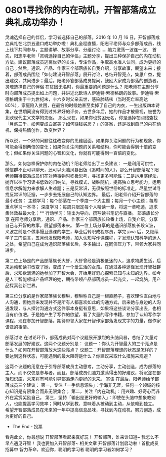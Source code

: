 # 0801寻找你的内在动机，开智部落成立典礼成功举办！


灵魂选择自己的伴侣，学习者选择自己的部落。2016 年 10 月 16 日，开智部落成立典礼在北京五道口成功举办啦！典礼全程直播，阳志平老师与众多部落成员，线上线下共同参与，主题讲解、故事分享、分组讨论……脑力激荡一波连一波。
首先，阳志平老师「灵魂选择自己的伴侣」主题分享，提出三种保护自己的内在动机方法。建议部落成员逃离世界的关注，专注作品，争取高水准人认同，成为更好的自己；然后，通识、产品、作家三个部落族长自我介绍，分享故事，展望未来；接着，部落成员围绕「如何建设开智部落」展开讨论，总结开智亮点，集思广益，提出建议，共同进步；最后，阳老师答部落成员提问，鼓励大家成为部落的创造者。
灵魂选择自己的伴侣
在贫困无名时，你最重要的问题是什么？
阳老师在主题分享时向部落成员提出如上问题，并讲述北欧诗人伊迪特·索德格朗的故事。伊迪特·索德格朗生于十九世纪末，十六岁时父亲去世，感染肺结核（当时死亡率高达80%），家庭陷入贫困，在最穷的时候她甚至卖掉了自己的内衣，一生出版四本诗集，在世期间没有得到过外界好的评价，去世多年后，她的作品才被重视，被誉为北欧现代主义文学的先驱。
那么现在，如果你也贫困无名，你是选择在网络查找「月薪三千，如何变成白富美？如何赚钱买房？」的答案，还是找到自己的内在动机，保持热情创作，改变世界？


所以说，一个好的问题往往改变你的思维层面，如果你关注问题的行为和现象，你可能会得到两倍的变化；如果你关注问题的关系和结构，你可能会得到十倍的变化；但如果你关注问题的心智和文化，你就有可能得到一百倍的变化。


那么，如何怎样保护你的内在动机？阳老师给出了三条建议：
一是利用可供性，微信群不止可以聊天，还可以头脑风暴出版《追时间的人》，那么开智部落呢？阳老师期待部落成员们在对待事物时积极思考，寻找更多可能性；二是运用演绎法，抛弃以往学习读书低效的归纳法，寻找模式，战胜随机，提高独立思考能力，运用信息求解能力来求解人生难题；三是反常识，无须按照世俗的标准走，尽量尝试寻找反常识的证据，一步步去拓展自己的认知边界。
最后，阳老师介绍开智部落的最小任务：
主题学习：每个部落在一个季度一个大主题；每月一个小主题；每周重点学习一本书；
深度学习：每周只限定每个人精读一章，将这一章吃透，追求集体效益最大化；**
行动学习：输出为导向，撰写读书笔记与直播。
部落族长分享
在阳老师分享后，通识、产品、作家三个部落族长轮番上场，自我介绍，分享自己与开智的故事，展望部落未来。
第一位上场分享的是通识部落族长段义波，义波之前是个做事慢且逃课的学生，毕业后转职成程序员，学完 java 后，又继续学了三门语言，五月份发现阳老师，加入认知写作课课程，才发现认知科学的迷人之处，希望自己在成为通识部落族长后，多多输出，在同侪压力下，带领大家共同进步。


第二位上场是的产品部落族长大虾，大虾曾经是消极低迷的人，追求物质生活，后来运动和读书改变了她，变成了一个爱生活的女孩。在通过各种途径发现开智社群后，求知欲满满的她参加了开智大会，开始用好奇心探索已知与未知的边界。如今是人工智能领域产品经理的她，期待带领产品部落成员一起充实，一起烧脑，用产品探索创新世界。


第三位分享的是作家部落族长穆琳，穆琳称自己是一根直肠子，喜欢理性直白地与人沟通，但她后来发现并不是所有人都喜欢如此的沟通方式，后来她与身边的人沟通发现，与人探讨沟通方式这件事本身挺有意思，如果将这些谈论分享出去，也相当有价值吧。于是她产生了写作的欲望，看了大量的写作书籍，参加了认知写作学课程，现在参加开智部落，期待带领大家在开智作家部落发现文字的力量，做作家该做的事情。


部落讨论
在讨论环节，部落成员对两个议题展开激烈的头脑风暴，总结了大量对部落发展的好建议。这两个议题分别是：
议题一：你认为开智最大的三个亮点是什么？如何在开智部落放大这些亮点？
议题二：开智部落理想的状态是怎样的？要达到这样状态，可能遇到的最大阻碍是什么？你建议采取什么措施来规避？


这两个议题的用意在于引导部落成员主动思考，主动分享，主动创造，成为部落的主人，而不仅仅是参与者。而且，部落成员们脑力激荡得出的好建议，将沉淀在部落知识库，未来将有可能引导部落走向更好的未来。
寄语
在最后，阳老师给予部落成员三个建议：
第一，专注「一手信息源头」：学海非无涯，任何一个领域的核心知识是有限集合而非无限集合；
第二，关注「内在动机」：用兴趣、好奇心而非外在奖赏奖励自己。
第三，坚持「输出是更好的输入」：即使在头脑中想象教别人，也能提高学习效率；同时从学到教，意味着从被动到主动，从依赖到独立。
希望开智部落成员在未来的一年中提高信息品味，寻找到内在动机，努力创造，成为更好的自己。


- The End -
投票

看完此文，你最想说
开智部落看起来真好玩！
开智部落，谁来谁知道~
我怎么不早点遇见开智！
我也要加入开智部落~
相关文章
开智部落计划启动啦！首批成员招募中
智力革命，欢迎你，聪明的学习者
聪明的学习者如何学习？